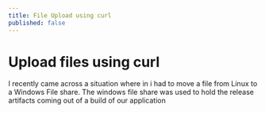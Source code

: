 ```yaml
---
title: File Upload using curl
published: false
---
```


# [](#header-1)Upload files using curl

I recently came across a situation where in i had to move a file from Linux to a Windows File share. The windows file share was used to hold the release artifacts coming out of a build of our application